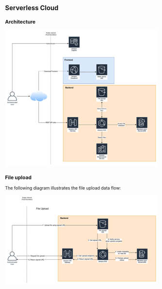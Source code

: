 ## Serverless Cloud

### Architecture

![Architecture diagram](assets/ServerlessCloud-Architecture.png)

### File upload

The following diagram illustrates the file upload data flow:

![File upload data flow diagram](assets/serverless-cloud-file-upload.png)